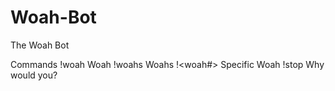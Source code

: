 # Woah-Bot
The Woah Bot

Commands
!woah         Woah
!woahs        Woahs
!<woah#>      Specific Woah
!stop         Why would you?
